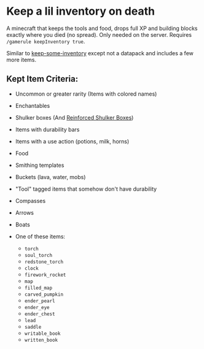 # Keep a lil inventory on death

A minecraft that keeps the tools and food, drops full XP and building blocks exactly where you died (no spread). Only needed on the server. Requires `/gamerule keepInventory true`.

Similar to [keep-some-inventory](https://modrinth.com/datapack/keep-some-inventory) except not a datapack and includes a few more items.

## Kept Item Criteria:

- Uncommon or greater rarity (Items with colored names)
- Enchantables
- Shulker boxes (And [Reinforced Shulker Boxes](https://modrinth.com/mod/reinforced-shulker-boxes))
- Items with durability bars
- Items with a use action (potions, milk, horns)
- Food
- Smithing templates
- Buckets (lava, water, mobs)
- "Tool" tagged items that somehow don't have durability
- Compasses
- Arrows
- Boats
- One of these items:

    - `torch`
    - `soul_torch`
    - `redstone_torch`
    - `clock`
    - `firework_rocket`
    - `map`
    - `filled_map`
    - `carved_pumpkin`
    - `ender_pearl`
    - `ender_eye`
    - `ender_chest`
    - `lead`
    - `saddle`
    - `writable_book`
    - `written_book`

